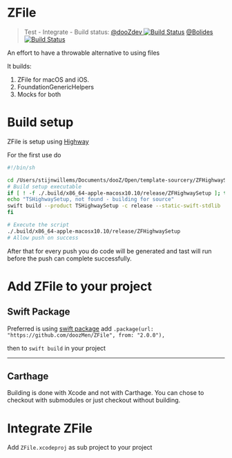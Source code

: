 # ZFile 
> Test - Integrate - Build status: [@dooZdev ![Build Status](https://app.bitrise.io/app/75d3763f28ab948f/status.svg?token=4g01pJlpXjphb32XTKik2g&branch=master)](https://app.bitrise.io/app/75d3763f28ab948f) [@Bolides ![Build Status](https://app.bitrise.io/app/4faaf8e78ed06df4/status.svg?token=dxnoGo0MM3jHeiS8SGBokQ&branch=master)](https://app.bitrise.io/app/4faaf8e78ed06df4)

An effort to have a throwable alternative to using files

It builds:

1. ZFile for macOS and iOS.
2. FoundationGenericHelpers
3. Mocks for both

# Build setup

ZFile is setup using [Highway](https://www.github.com/dooZdev/Highway)

For the first use do

``` bash
#!/bin/sh

cd /Users/stijnwillems/Documents/dooZ/Open/template-sourcery/ZFHighwaySetup
# Build setup executable
if [ ! -f ./.build/x86_64-apple-macosx10.10/release/ZFHighwaySetup ]; then
echo "TSHighwaySetup, not found - building for source"
swift build --product TSHighwaySetup -c release --static-swift-stdlib
fi

# Execute the script
./.build/x86_64-apple-macosx10.10/release/ZFHighwaySetup
# Allow push on success
```
After that for every push you do code will be generated and tast will run before the push can complete successfully.

# Add ZFile to your project

## Swift Package

Preferred is using [swift package](https://github.com/apple/swift-package-manager/blob/master/Documentation/)
add `.package(url: "https://github.com/doozMen/ZFile", from: "2.0.0"),`

then to `swift build` in your project

---

## Carthage

Building is done with Xcode and not with Carthage. You can chose to checkout with submodules or just checkout without building.

# Integrate ZFile

Add `ZFile.xcodeproj` as sub project to your project
